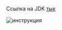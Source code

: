 Ссылка на JDK [тык](https://adoptium.net/temurin/releases/)

![инструкция](https://img001.prntscr.com/file/img001/h-rF8knrQJSTUMGBdIHnMg.png)
